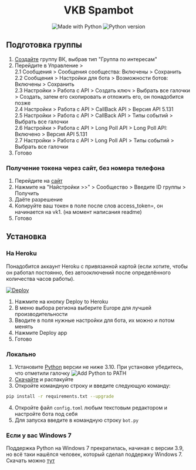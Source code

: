 <h1 align="center">VKB Spambot</h1>
<p align="center">
    <img alt="Made with Python" src="https://img.shields.io/badge/Made%20with-Python-%23FFD242?logo=python&logoColor=white"></img>
	<img alt="Python version" src="https://img.shields.io/badge/python-3.10-blue.svg"></img>
</p>

## Подготовка группы
1. [Создайте](https://vk.com/groups?w=groups_create) группу ВК, выбрав тип "Группа по интересам"
2. Перейдите в Управление ><br>
	2.1 Сообщения > Сообщения сообщества: Включены > Сохранить<br>
	2.2 Сообщения > Настройки для бота > Возможности ботов: Включены > Сохранить<br>
	2.3 Настройки > Работа с API > Создать ключ > Выбрать все галочки > Создать, затем его скопировать и отложить его, он понадобится позже<br>
	2.4 Настройки > Работа с API > CallBack API > Версия API 5.131<br>
	2.5	Настройки > Работа с API > CallBack API > Типы событий > Выбрать все галочки<br>
	2.6 Настройки > Работа с API > Long Poll API > Long Poll API: Включено > Версия API 5.131<br>
	2.7 Настройки > Работа с API > Long Poll API > Типы событий > Выбрать все галочки<br>
3. Готово
### Получение токена через сайт, без номера телефона

1. Перейдите на [сайт](https://vkhost.github.io/)
2. Нажмите на "Найстройки >>" > Сообщество > Введите ID группы > Получить
3. Даёте разрешение
4. Копируйте ваш токен в поле после слов access_token=, он начинается на vk1. (на момент написания readme)
5. Готово

## Установка
### На Heroku
Понадобится аккаунт Heroku с привязанной картой (если хотите, чтобы он работал постоянно, без автооключений после определённого количества часов работы).

[![Deploy](https://www.herokucdn.com/deploy/button.svg)](https://heroku.com/deploy?template=https://github.com/Cl0ckHvH/Vk_SpamBot)

1. Нажмите на кнопку Deploy to Heroku
2. В меню выбора региона выберите Europe для лучшей производительности
3. Вводите в поля нужные настройки для бота, их можно и потом менять
3. Нажмите Deploy app
4. Готово

### Локально
1. Установите [Python](https://www.python.org/downloads/) версии не ниже 3.10. При установке убедитесь, что отметили галочку ![Add Python to PATH](https://sun9-east.userapi.com/sun9-17/s/v1/ig2/QxsAkYeUkCIWkOfZCyELhXQFbAKHiEdGXo4zWEkinzGT3pEtKV72GGs4tm6HnvgyC5Y1McmByppeXFKeX-PEc__Y.jpg?size=181x19&quality=96&type=album)
2. [Скачайте](https://github.com/Cl0ckHvH/VKB_Spambot/archive/refs/heads/main.zip) и распакуйте
3. Откройте командную строку и введите следующую команду:
```sh
pip install -r requirements.txt --upgrade
```
4. Откройте файл `config.toml` любым текстовым редактором и настройте бота под себя
5. Для запуска введите в командную строку `bot.py`

### Если у вас Windows 7

Поддержка Python на Windows 7 прекратилась, начиная с версии 3.9, но всё таки нашёлся человек, который сделал поддержку Windows 7. Скачать можно [тут](https://github.com/NulAsh/cpython/releases/tag/v3.10.1win7-1)